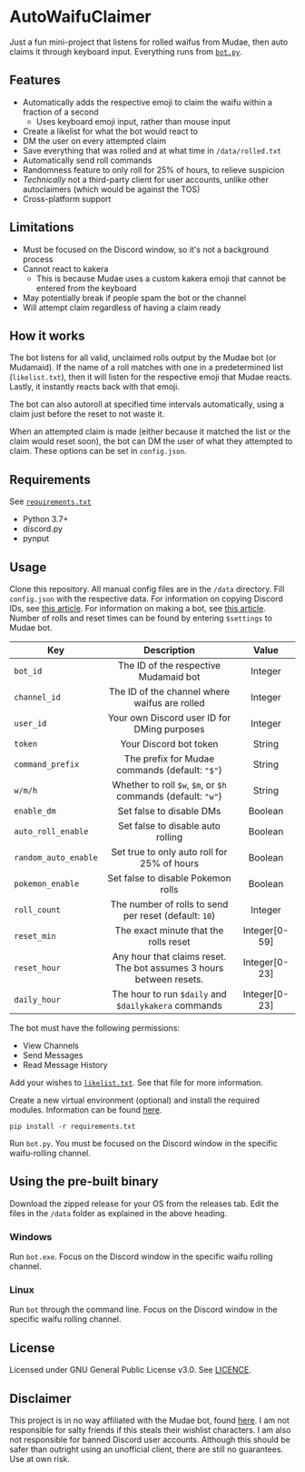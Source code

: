 # AutoWaifuClaimer
Just a fun mini-project that listens for rolled waifus from Mudae, then auto claims it through keyboard input. Everything runs from [`bot.py`](./bot.py).

## Features
* Automatically adds the respective emoji to claim the waifu within a fraction of a second
  * Uses keyboard emoji input, rather than mouse input
* Create a likelist for what the bot would react to
* DM the user on every attempted claim
* Save everything that was rolled and at what time in `/data/rolled.txt`
* Automatically send roll commands
* Randomness feature to only roll for 25% of hours, to relieve suspicion
* *Technically* not a third-party client for user accounts, unlike other autoclaimers (which would be against the TOS)
* Cross-platform support

## Limitations
* Must be focused on the Discord window, so it's not a background process
* Cannot react to kakera
  * This is because Mudae uses a custom kakera emoji that cannot be entered from the keyboard
* May potentially break if people spam the bot or the channel
* Will attempt claim regardless of having a claim ready

## How it works
The bot listens for all valid, unclaimed rolls output by the Mudae bot (or Mudamaid).
If the name of a roll matches with one in a predetermined list (`likelist.txt`),
then it will listen for the respective emoji that Mudae reacts. Lastly, it instantly reacts back with that emoji.

The bot can also autoroll at specified time intervals automatically, using a claim just before the reset to not waste it.

When an attempted claim is made (either because it matched the list or the claim would reset soon), the bot can DM the
user of what they attempted to claim. These options can be set in `config.json`.

## Requirements
See [`requirements.txt`](./requirements.txt)
* Python 3.7+
* discord.py
* pynput

## Usage
Clone this repository. All manual config files are in the `/data` directory. Fill `config.json` with the respective data. For information on copying Discord IDs, see [this article](https://support.discordapp.com/hc/en-us/articles/206346498-Where-can-I-find-my-User-Server-Message-ID-). For information on making a bot, see [this article](https://www.writebots.com/discord-bot-token/).
Number of rolls and reset times can be found by entering `$settings` to Mudae bot.

Key|Description|Value
---|:---:|:---:
`bot_id`|The ID of the respective Mudamaid bot|Integer
`channel_id`|The ID of the channel where waifus are rolled|Integer
`user_id`|Your own Discord user ID for DMing purposes|Integer
`token`|Your Discord bot token|String
`command_prefix`|The prefix for Mudae commands (default: `"$"`)|String
`w/m/h`|Whether to roll `$w`, `$m`, or `$h` commands (default: `"w"`)|String
`enable_dm`|Set false to disable DMs|Boolean
`auto_roll_enable`|Set false to disable auto rolling|Boolean
`random_auto_enable`|Set true to only auto roll for 25% of hours|Boolean
`pokemon_enable`|Set false to disable Pokemon rolls|Boolean
`roll_count`|The number of rolls to send per reset (default: `10`)|Integer
`reset_min`|The exact minute that the rolls reset|Integer[0-59]
`reset_hour`|Any hour that claims reset. The bot assumes 3 hours between resets.|Integer[0-23]
`daily_hour`|The hour to run `$daily` and `$dailykakera` commands|Integer[0-23]


The bot must have the following permissions:
* View Channels
* Send Messages
* Read Message History

Add your wishes to [`likelist.txt`](./data/likelist.txt). See that file for more information.

Create a new virtual environment (optional) and install the required modules. Information can be found [here](https://docs.python.org/3/library/venv.html).
```
pip install -r requirements.txt
```

Run `bot.py`. You must be focused on the Discord window in the specific waifu-rolling channel.

## Using the pre-built binary
Download the zipped release for your OS from the releases tab. Edit the files in the `/data` folder as explained in the above heading. 

### Windows
Run `bot.exe`. Focus on the Discord window in the specific waifu rolling channel.

### Linux
Run `bot` through the command line. Focus on the Discord window in the specific waifu rolling channel.

## License
Licensed under GNU General Public License v3.0. See [LICENCE](./LICENSE).

## Disclaimer
This project is in no way affiliated with the Mudae bot, found [here](https://top.gg/bot/432610292342587392). I am not responsible for salty friends if this steals their wishlist characters. I am also not responsible for banned Discord user accounts. Although this should be safer than outright using an unofficial client, there are still no guarantees. Use at own risk.
